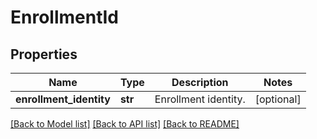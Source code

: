 # EnrollmentId

## Properties
Name | Type | Description | Notes
------------ | ------------- | ------------- | -------------
**enrollment_identity** | **str** | Enrollment identity. | [optional] 

[[Back to Model list]](../README.md#documentation-for-models) [[Back to API list]](../README.md#documentation-for-api-endpoints) [[Back to README]](../README.md)



